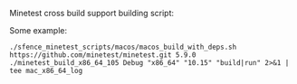 Minetest cross build support building script:

Some example:

`./sfence_minetest_scripts/macos/macos_build_with_deps.sh https://github.com/minetest/minetest.git 5.9.0 ./minetest_build_x86_64_105 Debug "x86_64" "10.15" "build|run" 2>&1 | tee mac_x86_64_log`
